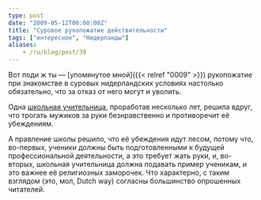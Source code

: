 ```yaml
---
type: post
date: "2009-05-12T00:00:00Z"
title: "Суровое рукопожатие действительности"
tags: ["интересное", "Нидерланды"]
aliases:
    - /ru/blog/post/39
---
```


Вот поди ж ты — [упомянутое мной]({{< relref "0009" >}}) рукопожатие при знакомстве в суровых нидерландских условиях настолько обязательно, что за отказ от него могут и уволить.

Одна [школьная учительница](http://www.dutchnews.nl/news/archives/2009/05/school_can_make_handshakes_com.php), проработав несколько лет, решила вдруг, что трогать мужиков за руки безнравственно и противоречит её убеждениям.

А правление школы решило, что её убеждения идут лесом, потому что, во-первых, ученики должны быть подготовленными к будущей профессиональной деятельности, а это требует жать руки, и, во-вторых, школьная учительница должна подавать пример ученикам, и это важнее её религиозных заморочек. Что характерно, с таким взглядом (это, мол, Dutch way) согласны большинство опрошенных читателей.

